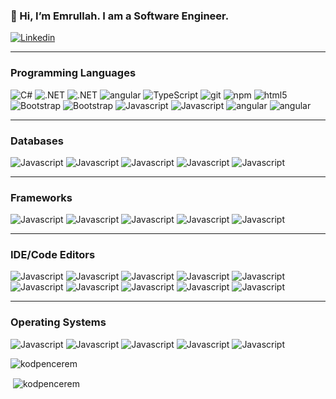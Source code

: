 <h3>👋 Hi, I’m Emrullah. I am a Software Engineer. </h3>
<p>
  <a href="https://www.linkedin.com/in/kodpencerem/" target="_blank"> 
    <img alt="Linkedin" src="https://img.shields.io/badge/Linkedin-%230077B5.svg?logo=linkedin&logoColor=white" />
  </a> 
</p>
<hr>
<h3>Programming Languages</h3>
  <p>
  <img alt="C#" src="https://img.shields.io/badge/C%23-239120?style=flat-square&logo=c-sharp&logoColor=white" />
  <img alt=".NET" src="https://img.shields.io/badge/.NET-5C2D91?style=flat-square&logo=.net&logoColor=white" />
    <img alt=".NET" src="https://img.shields.io/badge/WebAssembly-654FF0?logo=webassembly&logoColor=fff" />
   <img alt="angular" src="https://img.shields.io/badge/-Angular-DD0031?style=flat-square&logo=angular&logoColor=white" />
    <img alt="TypeScript" src="https://img.shields.io/badge/-TypeScript-007ACC?style=flat-square&logo=typescript&logoColor=white" />
   <img alt="git" src="https://img.shields.io/badge/-Git-F05032?style=flat-square&logo=git&logoColor=white" />
  <img alt="npm" src="https://img.shields.io/badge/-NPM-CB3837?style=flat-square&logo=npm&logoColor=white" />
  <img alt="html5" src="https://img.shields.io/badge/-HTML5-E34F26?style=flat-square&logo=html5&logoColor=white" />
  <img alt="Bootstrap" src="https://img.shields.io/badge/Bootstrap-563D7C?style=flat-square&logo=bootstrap&logoColor=white" />
   <img alt="Bootstrap" src="https://img.shields.io/badge/jQuery-0769AD?style=flat-square&logo=jquery&logoColor=white" />
  <img alt="Javascript" src="https://img.shields.io/badge/JavaScript-F7DF1E?style=flat-square&logo=javascript&logoColor=black" />
  <img alt="Javascript" src="https://img.shields.io/badge/react-%2320232a.svg?style=flat-square&logo=react&logoColor=%2361DAFB" />
  <img alt="angular" src="https://img.shields.io/badge/Go-%2300ADD8.svg?&logo=go&logoColor=white" />
    <img alt="angular" src="https://img.shields.io/badge/Python-3776AB?logo=python&logoColor=fff" />
</p>
<hr>
<h3>Databases</h3> 
<p>
 <img alt="Javascript" src="https://img.shields.io/badge/Microsoft_SQL_Server-CC2927?style=flat-square&logo=microsoft-sql-server&logoColor=white" />
 <img alt="Javascript" src="https://img.shields.io/badge/PostgreSQL-316192?style=flat-square&logo=postgresql&logoColor=white" />
 <img alt="Javascript" src="https://img.shields.io/badge/MongoDB-%234ea94b.svg?style=flat-square&logo=mongodb&logoColor=white" />  
  <img alt="Javascript" src="https://img.shields.io/badge/Oracle-F80000?logo=oracle&logoColor=fff" /> 
  <img alt="Javascript" src="https://img.shields.io/badge/SQLite-%2307405e.svg?logo=sqlite&logoColor=white" /> 
</p>
<hr>
<h3>Frameworks</h3> 
<p>
 <img alt="Javascript" src="https://img.shields.io/badge/.NET-512BD4?logo=dotnet&logoColor=fff" />
 <img alt="Javascript" src="https://img.shields.io/badge/Angular-%23DD0031.svg?logo=angular&logoColor=white" />
 <img alt="Javascript" src="https://img.shields.io/badge/Tailwind%20CSS-%2338B2AC.svg?logo=tailwind-css&logoColor=white" />  
  <img alt="Javascript" src="https://img.shields.io/badge/Vue.js-4FC08D?logo=vuedotjs&logoColor=fff" /> 
  <img alt="Javascript" src="https://img.shields.io/badge/Yarn-2C8EBB?logo=yarn&logoColor=fff" /> 
</p>
<hr>
 <h3>IDE/Code Editors</h3> 
<p>
<img alt="Javascript" src="https://img.shields.io/badge/Visual%20Studio-5C2D91.svg?&logo=visual-studio&logoColor=white" /> 
  <img alt="Javascript" src="https://img.shields.io/badge/Visual%20Studio%20Code-0078d7.svg?logo=visual-studio-code&logoColor=white" /> 
 <img alt="Javascript" src="https://img.shields.io/badge/CodePen-white?&logo=codepen&logoColor=black" />
 <img alt="Javascript" src="https://img.shields.io/badge/Eclipse-FE7A16.svg?logo=Eclipse&logoColor=white" />
 <img alt="Javascript" src="https://img.shields.io/badge/IntelliJIDEA-000000.svg?logo=intellij-idea&logoColor=white" />  
  <img alt="Javascript" src="https://img.shields.io/badge/NetBeans%20IDE-1B6AC6.svg?logo=apache-netbeans-ide&logoColor=white" /> 
  <img alt="Javascript" src="https://img.shields.io/badge/Notepad++-90E59A.svg?&logo=notepad%2b%2b&logoColor=black" /> 
  <img alt="Javascript" src="https://img.shields.io/badge/PyCharm-143?logo=pycharm&logoColor=black&color=black&labelColor=green" /> 
  <img alt="Javascript" src="https://img.shields.io/badge/Python%20IDLE-3776AB?logo=python&logoColor=fff" /> 
  <img alt="Javascript" src="https://img.shields.io/badge/Sublime%20Text-%23575757.svg?logo=sublime-text&logoColor=important" /> 
</p>
<hr>
<h3>Operating Systems</h3> 
<p>
 <img alt="Javascript" src="https://img.shields.io/badge/Kali%20Linux-557C94?logo=kalilinux&logoColor=fff" />
 <img alt="Javascript" src="https://img.shields.io/badge/Linux-FCC624?logo=linux&logoColor=black" />
 <img alt="Javascript" src="https://img.shields.io/badge/Ubuntu-E95420?logo=ubuntu&logoColor=white" />  
  <img alt="Javascript" src="https://img.shields.io/badge/Windows-0078D6?logo=windows&logoColor=white" /> 
  <img alt="Javascript" src="https://img.shields.io/badge/Windows_Server-0078D6?logo=windows" />   
</p>

<p><img align="left" src="https://github-readme-stats.vercel.app/api/top-langs?username=kodpencerem&show_icons=true&locale=en&layout=compact" alt="kodpencerem" /></p>
<br/>
<p>&nbsp;<img align="center" src="https://github-readme-stats.vercel.app/api?username=kodpencerem&show_icons=true&locale=en" alt="kodpencerem" /></p>
